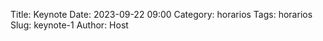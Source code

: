 Title: Keynote
Date: 2023-09-22 09:00
Category: horarios
Tags: horarios
Slug: keynote-1
Author: Host